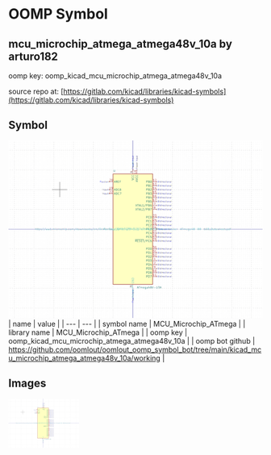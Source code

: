# OOMP Symbol  
## mcu_microchip_atmega_atmega48v_10a  by arturo182  
  
oomp key: oomp_kicad_mcu_microchip_atmega_atmega48v_10a  
  
source repo at: [https://gitlab.com/kicad/libraries/kicad-symbols](https://gitlab.com/kicad/libraries/kicad-symbols)  
## Symbol  
  
[![working.png](working_600.png)](working.png)  
| name | value | 
| --- | --- | 
| symbol name | MCU_Microchip_ATmega | 
| library name | MCU_Microchip_ATmega | 
| oomp key | oomp_kicad_mcu_microchip_atmega_atmega48v_10a | 
| oomp bot github | https://github.com/oomlout/oomlout_oomp_symbol_bot/tree/main/kicad_mcu_microchip_atmega_atmega48v_10a/working | 
## Images  
  
[![working.png](working_140.png)](working.png)  
